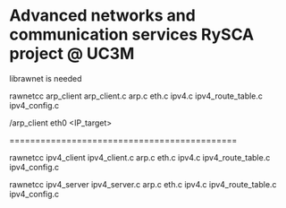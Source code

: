 Advanced networks and communication services  RySCA project @ UC3M 
============================================


librawnet is needed

rawnetcc arp_client arp_client.c arp.c eth.c ipv4.c ipv4_route_table.c ipv4_config.c

/arp_client eth0 <IP_target>

============================================


rawnetcc ipv4_client ipv4_client.c arp.c eth.c ipv4.c ipv4_route_table.c ipv4_config.c

rawnetcc ipv4_server ipv4_server.c arp.c eth.c ipv4.c ipv4_route_table.c ipv4_config.c

